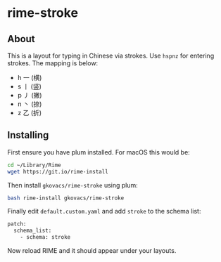 # rime-stroke

## About

This is a layout for typing in Chinese via strokes. Use `hspnz` for entering strokes. The mapping is below:

* h 一 (横)
* s 丨 (竖)
* p 丿 (撇)
* n 丶 (捺)
* z 乙 (折)

## Installing

First ensure you have plum installed. For macOS this would be:

```bash
cd ~/Library/Rime
wget https://git.io/rime-install
```

Then install `gkovacs/rime-stroke` using plum:

```bash
bash rime-install gkovacs/rime-stroke
```

Finally edit `default.custom.yaml` and add `stroke` to the schema list:

```bash
patch:
  schema_list:
    - schema: stroke
```

Now reload RIME and it should appear under your layouts.
